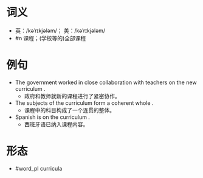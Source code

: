 # 词义
- 英：/kəˈrɪkjələm/； 美：/kəˈrɪkjələm/
- #n 课程；(学校等的)全部课程
# 例句
- The government worked in close collaboration with teachers on the new curriculum .
	- 政府和教师就新的课程进行了紧密协作。
- The subjects of the curriculum form a coherent whole .
	- 课程中的科目构成了一个连贯的整体。
- Spanish is on the curriculum .
	- 西班牙语已纳入课程内容。
# 形态
- #word_pl curricula
